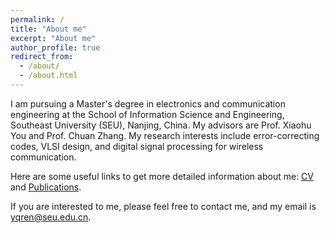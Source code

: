 ```yaml
---
permalink: /
title: "About me"
excerpt: "About me"
author_profile: true
redirect_from: 
  - /about/
  - /about.html
---
```

I am pursuing a Master's degree in electronics and communication engineering at the School of Information Science and Engineering, Southeast University (SEU), Nanjing, China. My advisors are Prof. Xiaohu You and Prof. Chuan Zhang. My research interests include error-correcting codes, VLSI design, and digital signal processing for wireless communication.

Here are some useful links to get more detailed information about me: [CV](https://yq-ren.github.io/files/CV_yqren_2020.pdf) and [Publications](https://yq-ren.github.io/publications/). 

If you are interested to me, please feel free to contact me, and my email is yqren@seu.edu.cn. 


